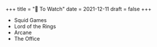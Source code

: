 +++
title = "👀 To Watch"
date = 2021-12-11
draft = false
+++

- Squid Games
- Lord of the Rings
- Arcane
- The Office
